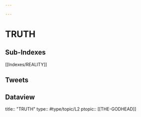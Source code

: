 ```yaml
---

---
```

# TRUTH
## Sub-Indexes

[[Indexes/REALITY]]


## Tweets


## Dataview
title:: "TRUTH"
type:: #type/topic/L2
ptopic:: [[THE-GODHEAD]]